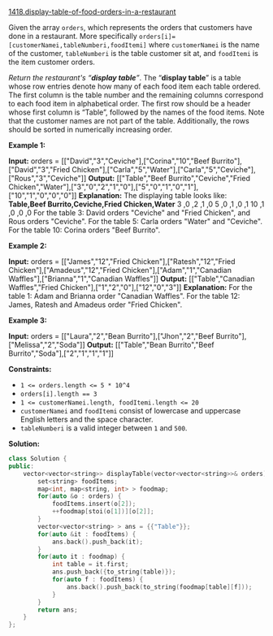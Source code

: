[1418.display-table-of-food-orders-in-a-restaurant](https://leetcode.com/problems/display-table-of-food-orders-in-a-restaurant/)  

Given the array `orders`, which represents the orders that customers have done in a restaurant. More specifically `orders[i]=[customerNamei,tableNumberi,foodItemi]` where `customerNamei` is the name of the customer, `tableNumberi` is the table customer sit at, and `foodItemi` is the item customer orders.

_Return the restaurant's “**display table**”_. The “**display table**” is a table whose row entries denote how many of each food item each table ordered. The first column is the table number and the remaining columns correspond to each food item in alphabetical order. The first row should be a header whose first column is “Table”, followed by the names of the food items. Note that the customer names are not part of the table. Additionally, the rows should be sorted in numerically increasing order.

**Example 1:**

**Input:** orders = \[\["David","3","Ceviche"\],\["Corina","10","Beef Burrito"\],\["David","3","Fried Chicken"\],\["Carla","5","Water"\],\["Carla","5","Ceviche"\],\["Rous","3","Ceviche"\]\]
**Output:** \[\["Table","Beef Burrito","Ceviche","Fried Chicken","Water"\],\["3","0","2","1","0"\],\["5","0","1","0","1"\],\["10","1","0","0","0"\]\] 
**Explanation:** The displaying table looks like:
**Table,Beef Burrito,Ceviche,Fried Chicken,Water**
3    ,0           ,2      ,1            ,0
5    ,0           ,1      ,0            ,1
10   ,1           ,0      ,0            ,0
For the table 3: David orders "Ceviche" and "Fried Chicken", and Rous orders "Ceviche".
For the table 5: Carla orders "Water" and "Ceviche".
For the table 10: Corina orders "Beef Burrito". 

**Example 2:**

**Input:** orders = \[\["James","12","Fried Chicken"\],\["Ratesh","12","Fried Chicken"\],\["Amadeus","12","Fried Chicken"\],\["Adam","1","Canadian Waffles"\],\["Brianna","1","Canadian Waffles"\]\]
**Output:** \[\["Table","Canadian Waffles","Fried Chicken"\],\["1","2","0"\],\["12","0","3"\]\] 
**Explanation:** 
For the table 1: Adam and Brianna order "Canadian Waffles".
For the table 12: James, Ratesh and Amadeus order "Fried Chicken".

**Example 3:**

**Input:** orders = \[\["Laura","2","Bean Burrito"\],\["Jhon","2","Beef Burrito"\],\["Melissa","2","Soda"\]\]
**Output:** \[\["Table","Bean Burrito","Beef Burrito","Soda"\],\["2","1","1","1"\]\]

**Constraints:**

*   `1 <= orders.length <= 5 * 10^4`
*   `orders[i].length == 3`
*   `1 <= customerNamei.length, foodItemi.length <= 20`
*   `customerNamei` and `foodItemi` consist of lowercase and uppercase English letters and the space character.
*   `tableNumberi` is a valid integer between `1` and `500`.  



**Solution:**  

```cpp
class Solution {
public:
    vector<vector<string>> displayTable(vector<vector<string>>& orders) {
        set<string> foodItems;
        map<int, map<string, int> > foodmap;
        for(auto &o : orders) {
            foodItems.insert(o[2]);
            ++foodmap[stoi(o[1])][o[2]];
        }
        vector<vector<string> > ans = {{"Table"}};
        for(auto &it : foodItems) {
            ans.back().push_back(it);
        }
        for(auto it : foodmap) {
            int table = it.first;
            ans.push_back({to_string(table)});
            for(auto f : foodItems) {
                ans.back().push_back(to_string(foodmap[table][f]));
            }
        }
        return ans;
    }
};
```
      